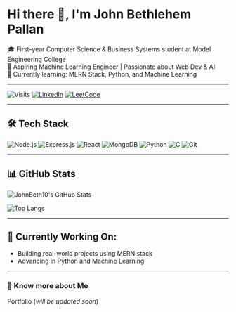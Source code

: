 # Hi there 👋, I'm John Bethlehem Pallan

🎓 First-year Computer Science & Business Systems student at Model Engineering College  
🚀 Aspiring Machine Learning Engineer | Passionate about Web Dev & AI  
🎯 Currently learning: MERN Stack, Python, and Machine Learning  

---

![Visits](https://komarev.com/ghpvc/?username=JohnBeth10&label=Visits&color=brightgreen)
[![LinkedIn](https://img.shields.io/badge/LinkedIn-Profile-0A66C2?logo=linkedin&logoColor=white)](https://www.linkedin.com/in/johnbethlehempallan/)
[![LeetCode](https://img.shields.io/badge/LeetCode-Profile-orange?logo=leetcode&logoColor=white)](https://leetcode.com/u/JohnBeth10/)

---

## 🛠️ Tech Stack

![Node.js](https://img.shields.io/badge/-Node.js-339933?style=flat&logo=node.js&logoColor=white)
![Express.js](https://img.shields.io/badge/-Express.js-000000?style=flat&logo=express&logoColor=white)
![React](https://img.shields.io/badge/-React-61DAFB?style=flat&logo=react&logoColor=black)
![MongoDB](https://img.shields.io/badge/-MongoDB-47A248?style=flat&logo=mongodb&logoColor=white)
![Python](https://img.shields.io/badge/-Python-3776AB?style=flat&logo=python&logoColor=white)
![C](https://img.shields.io/badge/-C-00599C?style=flat&logo=c&logoColor=white)
![Git](https://img.shields.io/badge/-Git-F05032?style=flat&logo=git&logoColor=white)

---

## 📊 GitHub Stats

![JohnBeth10's GitHub Stats](https://github-readme-stats.vercel.app/api?username=JohnBeth10&show_icons=true&count_private=true&theme=tokyonight)

![Top Langs](https://github-readme-stats.vercel.app/api/top-langs/?username=JohnBeth10&layout=compact&langs_count=10&theme=dark)

---

## 🌱 Currently Working On:
- Building real-world projects using MERN stack
- Advancing in Python and Machine Learning
  
---

### 🔗 Know more about Me  
Portfolio (*will be updated soon*)



<!--
**JohnBeth10/JohnBeth10** is a ✨ _special_ ✨ repository because its `README.md` (this file) appears on your GitHub profile.

Here are some ideas to get you started:

- 🔭 I’m currently working on ...
- 🌱 I’m currently learning ...
- 👯 I’m looking to collaborate on ...
- 🤔 I’m looking for help with ...
- 💬 Ask me about ...
- 📫 How to reach me: ...
- 😄 Pronouns: ...
- ⚡ Fun fact: ...
-->

